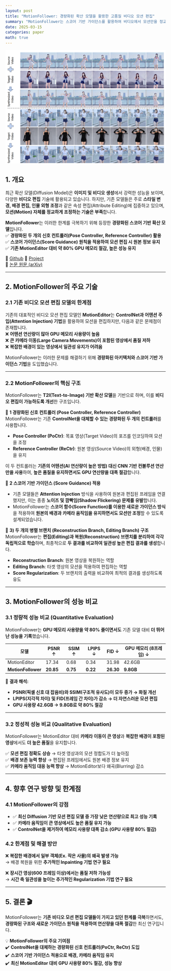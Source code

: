 ```yaml
---
layout: post
title: "MotionFollower: 경량화된 확산 모델을 활용한 고품질 비디오 모션 편집"
summary: "MotionFollower는 스코어 기반 가이던스를 활용하여 비디오에서 모션만을 정교하게 수정할 수 있는 혁신적인 모델입니다. 기존 모델 대비 연산량을 80% 절감하면서도 높은 품질을 유지하며, 카메라 이동과 복잡한 배경에서도 안정적인 편집이 가능합니다."
date: 2025-03-15
categories: paper
math: true
---
```




![1](/assets/img/post_img/motionfollower/1.png)  



## **1. 개요**  
최근 확산 모델(Diffusion Model)은 **이미지 및 비디오 생성**에서 강력한 성능을 보이며, 다양한 **비디오 편집** 기술에 활용되고 있습니다. 하지만, 기존 모델들은 주로 **스타일 변경, 배경 편집, 인물 외형 조정**과 같은 속성 편집(Attribute Editing)에 집중하고 있으며, **모션(Motion) 자체를 정교하게 조정하는 기술은 부족**합니다.  

**MotionFollower**는 이러한 한계를 극복하기 위해 등장한 **경량화된 스코어 기반 확산 모델**입니다.  
✅ **경량화된 두 개의 신호 컨트롤러(Pose Controller, Reference Controller) 활용**  
✅ **스코어 가이던스(Score Guidance) 원칙을 적용하여 모션 편집 시 원본 정보 유지**  
✅ **기존 MotionEditor 대비 약 80% GPU 메모리 절감, 높은 성능 유지**  

🔗 [Github]()
🔗 [Project](https://francis-rings.github.io/MotionFollower/)  
🔗 [논문 원문 (arXiv)](https://arxiv.org/abs/2405.20325)  

---

## **2. MotionFollower의 주요 기술**  

### **2.1 기존 비디오 모션 편집 모델의 한계점**  
기존의 대표적인 비디오 모션 편집 모델인 **MotionEditor**는 **ControlNet과 어텐션 주입(Attention Injection) 기법**을 활용하여 모션을 편집하지만, 다음과 같은 문제점이 존재합니다.  
❌ **어텐션 연산량이 많아 GPU 메모리 사용량이 높음**  
❌ **큰 카메라 이동(Large Camera Movements)이 포함된 영상에서 품질 저하**  
❌ **복잡한 배경이 있는 영상에서 일관성 유지가 어려움**  

MotionFollower는 이러한 문제를 해결하기 위해 **경량화된 아키텍처와 스코어 기반 가이던스 기법**을 도입했습니다.  

---

### **2.2 MotionFollower의 핵심 구조**  
MotionFollower는 **T2I(Text-to-Image) 기반 확산 모델**을 기반으로 하며, 이를 **비디오 편집이 가능하도록 개선**한 구조입니다.  

🔹 **1 경량화된 신호 컨트롤러 (Pose Controller, Reference Controller)**  
MotionFollower는 기존 **ControlNet을 대체할 수 있는 경량화된 두 개의 컨트롤러**를 사용합니다.  
- **Pose Controller (PoCtr)**: 목표 영상(Target Video)의 포즈를 인코딩하여 모션을 조정  
- **Reference Controller (ReCtr)**: 원본 영상(Source Video)의 외형(배경, 인물)을 유지  

이 두 컨트롤러는 **기존의 어텐션(AI 연산량이 높은 방법) 대신 CNN 기반 컨볼루션 연산만을 사용**하여, **높은 품질을 유지하면서도 GPU 연산량을 대폭 절감**합니다.  

🔹 **2 스코어 기반 가이던스 (Score Guidance) 적용**  
- 기존 모델들은 **Attention Injection** 방식을 사용하여 원본과 편집된 프레임을 연결했지만, 이는 종종 **노이즈 및 깜빡임(Shadow Flickering) 문제를 유발**합니다.  
- MotionFollower는 **스코어 함수(Score Function)를 이용한 새로운 가이던스 방식**을 적용하여 **원본의 배경과 카메라 움직임을 유지하면서도 모션만 조정**할 수 있도록 설계되었습니다.  

🔹 **3) 두 개의 병렬 브랜치 (Reconstruction Branch, Editing Branch) 구조**  
MotionFollower는 **편집(Editing)과 복원(Reconstruction) 브랜치를 분리하여 각각 독립적으로 학습**하며, 최종적으로 **두 결과를 비교하여 일관성 높은 편집 결과를 생성**합니다.  

- **Reconstruction Branch**: 원본 영상을 복원하는 역할  
- **Editing Branch**: 타겟 영상의 모션을 적용하여 편집하는 역할  
- **Score Regularization**: 두 브랜치의 출력을 비교하여 최적의 결과를 생성하도록 유도  

---

## **3. MotionFollower의 성능 비교**  

### **3.1 정량적 성능 비교 (Quantitative Evaluation)**  
MotionFollower는 **GPU 메모리 사용량을 약 80% 줄이면서도** 기존 모델 대비 **더 뛰어난 성능을 기록**했습니다.  



| 모델 | PSNR ↑ | SSIM ↑ | LPIPS ↓ | FID ↓ | GPU 메모리 (8프레임) ↓ |  
|---|---|---|---|---|---|  
| MotionEditor | 17.34 | 0.68 | 0.34 | 31.98 | 42.6GB |  
| **MotionFollower** | **20.85** | **0.75** | **0.22** | **26.30** | **9.8GB** |  



📌 **결과 해석:**  
- **PSNR(픽셀 신호 대 잡음비)와 SSIM(구조적 유사도)이 모두 증가 → 화질 개선**  
- **LPIPS(지각적 차이) 및 FID(프레임 간 차이)가 감소 → 더 자연스러운 모션 편집**  
- **GPU 사용량 42.6GB → 9.8GB로 약 80% 절감**  

---

### **3.2 정성적 성능 비교 (Qualitative Evaluation)**  
MotionFollower는 MotionEditor 대비 **카메라 이동이 큰 영상**과 **복잡한 배경이 포함된 영상**에서도 **더 높은 품질**을 유지합니다.  

✅ **모션 편집 정확도 상승** → 타겟 영상과의 모션 정합도가 더 높아짐  
✅ **배경 보존 능력 향상** → 편집된 프레임에서도 원본 배경 정보 유지  
✅ **카메라 움직임 대응 능력 향상** → MotionEditor보다 왜곡(Blurring) 감소  

---

## **4. 향후 연구 방향 및 한계점**  

### **4.1 MotionFollower의 강점**  
- ✅ **최신 Diffusion 기반 모션 편집 모델 중 가장 낮은 연산량으로 최고 성능 기록**  
- ✅ **카메라 움직임이 큰 영상에서도 높은 품질 유지 가능**  
- ✅ **ControlNet을 제거하여 메모리 사용량 대폭 감소 (GPU 사용량 80% 절감)**  

### **4.2 한계점 및 해결 방안**  
❌ **복잡한 배경에서 일부 객체(Ex. 작은 사물)의 왜곡 발생 가능**  
→ 배경 복원을 위한 **추가적인 Inpainting 기법 연구 필요**  

❌ **장시간 영상(600 프레임 이상)에서는 품질 저하 가능성**  
→ **시간 축 일관성을 높이는 추가적인 Regularization 기법 연구 필요**  

---

## **5. 결론** 🎬  
MotionFollower는 **기존 비디오 모션 편집 모델들이 가지고 있던 한계를 극복**하면서도, **경량화된 구조와 새로운 가이던스 원칙을 적용하여 연산량을 대폭 절감**한 최신 연구입니다.  

💡 **MotionFollower의 주요 기여점**  
✔️ **ControlNet을 대체하는 경량화된 신호 컨트롤러(PoCtr, ReCtr) 도입**  
✔️ **스코어 기반 가이던스 적용으로 배경, 카메라 움직임 유지**  
✔️ **최신 MotionEditor 대비 GPU 사용량 80% 절감, 성능 향상**  